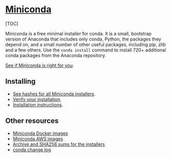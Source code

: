 # [Miniconda](https://conda.io/en/latest/miniconda.html)

[TOC]



Miniconda is a free minimal installer for conda. It is a small, bootstrap version of Anaconda that includes only conda, Python, the packages they depend on, and a small number of other useful packages, including pip, zlib and a few others. Use the `conda install` command to install 720+ additional conda packages from the Anaconda repository.

[See if Miniconda is right for you](https://docs.conda.io/projects/conda/en/stable/user-guide/install/download.html#anaconda-or-miniconda).



## Installing

- [See hashes for all Miniconda installers](https://conda.io/en/latest/miniconda_hashes.html).
- [Verify your installation](https://conda.io/projects/conda/en/stable/user-guide/install/download.html#cryptographic-hash-verification).
- [Installation instructions](https://conda.io/projects/conda/en/stable/user-guide/install/index.html).

## Other resources

- [Miniconda Docker images](https://hub.docker.com/r/continuumio/)
- [Miniconda AWS images](https://aws.amazon.com/marketplace/seller-profile?id=29f81979-a535-4f44-9e9f-6800807ad996)
- [Archive and SHA256 sums for the installers](https://repo.anaconda.com/miniconda/)
- [conda change log](https://conda.io/projects/continuumio-conda/en/latest/release-notes.html)
